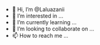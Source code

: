 - 👋 Hi, I’m @Laluazanii
- 👀 I’m interested in ...
- 🌱 I’m currently learning ...
- 💞️ I’m looking to collaborate on ...
- 📫 How to reach me ...

<!---
Laluazanii/Laluazanii is a ✨ special ✨ repository because its `README.md` (this file) appears on your GitHub profile.
You can click the Preview link to take a look at your changes.
--->
